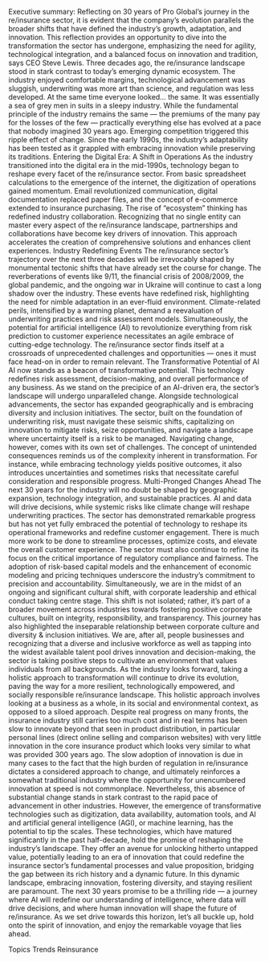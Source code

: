 Executive summary: Reflecting on 30 years of Pro Global’s journey in the re/insurance sector, it is evident that the company’s evolution parallels the broader shifts that have defined the industry’s growth, adaptation, and innovation. This reflection provides an opportunity to dive into the transformation the sector has undergone, emphasizing the need for agility, technological integration, and a balanced focus on innovation and tradition, says CEO Steve Lewis. 
Three decades ago, the re/insurance landscape stood in stark contrast to today’s emerging dynamic ecosystem. The industry enjoyed comfortable margins, technological advancement was sluggish, underwriting was more art than science, and regulation was less developed. At the same time everyone looked… the same. It was essentially a sea of grey men in suits in a sleepy industry.
While the fundamental principle of the industry remains the same — the premiums of the many pay for the losses of the few — practically everything else has evolved at a pace that nobody imagined 30 years ago.
Emerging competition triggered this ripple effect of change. Since the early 1990s, the industry’s adaptability has been tested as it grappled with embracing innovation while preserving its traditions.
Entering the Digital Era: A Shift in Operations
As the industry transitioned into the digital era in the mid-1990s, technology began to reshape every facet of the re/insurance sector. From basic spreadsheet calculations to the emergence of the internet, the digitization of operations gained momentum. Email revolutionized communication, digital documentation replaced paper files, and the concept of e-commerce extended to insurance purchasing.
The rise of “ecosystem” thinking has redefined industry collaboration. Recognizing that no single entity can master every aspect of the re/insurance landscape, partnerships and collaborations have become key drivers of innovation. This approach accelerates the creation of comprehensive solutions and enhances client experiences.
Industry Redefining Events
The re/insurance sector’s trajectory over the next three decades will be irrevocably shaped by monumental tectonic shifts that have already set the course for change. The reverberations of events like 9/11, the financial crisis of 2008/2009, the global pandemic, and the ongoing war in Ukraine will continue to cast a long shadow over the industry.
These events have redefined risk, highlighting the need for nimble adaptation in an ever-fluid environment. Climate-related perils, intensified by a warming planet, demand a reevaluation of underwriting practices and risk assessment models. Simultaneously, the potential for artificial intelligence (AI) to revolutionize everything from risk prediction to customer experience necessitates an agile embrace of cutting-edge technology. The re/insurance sector finds itself at a crossroads of unprecedented challenges and opportunities — ones it must face head-on in order to remain relevant.
The Transformative Potential of AI
AI now stands as a beacon of transformative potential. This technology redefines risk assessment, decision-making, and overall performance of any business. As we stand on the precipice of an AI-driven era, the sector’s landscape will undergo unparalleled change. Alongside technological advancements, the sector has expanded geographically and is embracing diversity and inclusion initiatives.
The sector, built on the foundation of underwriting risk, must navigate these seismic shifts, capitalizing on innovation to mitigate risks, seize opportunities, and navigate a landscape where uncertainty itself is a risk to be managed.
Navigating change, however, comes with its own set of challenges. The concept of unintended consequences reminds us of the complexity inherent in transformation. For instance, while embracing technology yields positive outcomes, it also introduces uncertainties and sometimes risks that necessitate careful consideration and responsible progress.
 Multi-Pronged Changes Ahead
The next 30 years for the industry will no doubt be shaped by geographic expansion, technology integration, and sustainable practices. AI and data will drive decisions, while systemic risks like climate change will reshape underwriting practices.
The sector has demonstrated remarkable progress but has not yet fully embraced the potential of technology to reshape its operational frameworks and redefine customer engagement. There is much more work to be done to streamline processes, optimize costs, and elevate the overall customer experience.
The sector must also continue to refine its focus on the critical importance of regulatory compliance and fairness. The adoption of risk-based capital models and the enhancement of economic modeling and pricing techniques underscore the industry’s commitment to precision and accountability.
Simultaneously, we are in the midst of an ongoing and significant cultural shift, with corporate leadership and ethical conduct taking centre stage. This shift is not isolated; rather, it’s part of a broader movement across industries towards fostering positive corporate cultures, built on integrity, responsibility, and transparency.
This journey has also highlighted the inseparable relationship between corporate culture and diversity & inclusion initiatives. We are, after all, people businesses and recognizing that a diverse and inclusive workforce as well as tapping into the widest available talent pool drives innovation and decision-making, the sector is taking positive steps to cultivate an environment that values individuals from all backgrounds.
As the industry looks forward, taking a holistic approach to transformation will continue to drive its evolution, paving the way for a more resilient, technologically empowered, and socially responsible re/insurance landscape. This holistic approach involves looking at a business as a whole, in its social and environmental context, as opposed to a siloed approach.
Despite real progress on many fronts, the insurance industry still carries too much cost and in real terms has been slow to innovate beyond that seen in product distribution, in particular personal lines (direct online selling and comparison websites) with very little innovation in the core insurance product which looks very similar to what was provided 300 years ago.
The slow adoption of innovation is due in many cases to the fact that the high burden of regulation in re/insurance dictates a considered approach to change, and ultimately reinforces a somewhat traditional industry where the opportunity for unencumbered innovation at speed is not commonplace. Nevertheless, this absence of substantial change stands in stark contrast to the rapid pace of advancement in other industries.
However, the emergence of transformative technologies such as digitization, data availability, automation tools, and AI and artificial general intelligence (AGI), or machine learning, has the potential to tip the scales. These technologies, which have matured significantly in the past half-decade, hold the promise of reshaping the industry’s landscape. They offer an avenue for unlocking hitherto untapped value, potentially leading to an era of innovation that could redefine the insurance sector’s fundamental processes and value proposition, bridging the gap between its rich history and a dynamic future.
In this dynamic landscape, embracing innovation, fostering diversity, and staying resilient are paramount. The next 30 years promise to be a thrilling ride — a journey where AI will redefine our understanding of intelligence, where data will drive decisions, and where human innovation will shape the future of re/insurance. As we set drive towards this horizon, let’s all buckle up, hold onto the spirit of innovation, and enjoy the remarkable voyage that lies ahead.

Topics
Trends
Reinsurance
